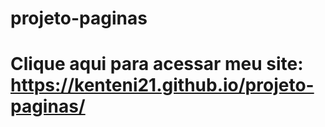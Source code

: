# projeto-paginas
# Clique aqui para acessar meu site: https://kenteni21.github.io/projeto-paginas/
 
